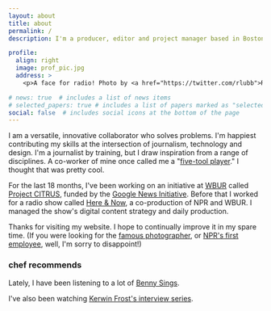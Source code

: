 ```yaml
---
layout: about
title: about
permalink: /
description: I'm a producer, editor and project manager based in Boston.

profile:
  align: right
  image: prof_pic.jpg
  address: >
    <p>A face for radio! Photo by <a href="https://twitter.com/rlubb">Robin Lubbock</a></p>

# news: true  # includes a list of news items
# selected_papers: true # includes a list of papers marked as "selected={true}"
social: false  # includes social icons at the bottom of the page
---
```


I am a versatile, innovative collaborator who solves problems. I'm happiest contributing my skills at the intersection of journalism, technology and design. I'm a journalist by training, but I draw inspiration from a range of disciplines. A co-worker of mine once called me a "<a href="https://en.wiktionary.org/wiki/five-tool_player#English">five-tool player</a>." I thought that was pretty cool.

For the last 18 months, I've been working on an initiative at <a href="https://wbur.org">WBUR</a> called <a href="https://wbur.org/citrus">Project CITRUS</a>, funded by the <a href="https://newsinitiative.withgoogle.com/">Google News Initiative</a>. Before that I worked for a radio show called <a href="https://wbur.org/hereandnow">Here & Now</a>, a co-production of NPR and WBUR. I managed the show's digital content strategy and daily production.

Thanks for visiting my website. I hope to continually improve it in my spare time. (If you were looking for the <a href="https://www.jackmitchell.com">famous photographer</a>, or <a href="https://www.cjr.org/business_of_news/the-future-of-publicly-funded-media.php">NPR's first employee</a>, well, I'm sorry to disappoint!)

<h3>chef recommends</h3>
<i class="fas fa-music"></i>  Lately, I have been listening to a lot of <a href="https://open.spotify.com/playlist/37i9dQZF1DZ06evO2uNcQt?si=BLNe0MvdTjKlkGThdbklaQ">Benny Sings</a>.

<i class="fab fa-youtube"></i>  I've also been watching <a href="https://www.youtube.com/watch?v=RV8iAxQJE0s">Kerwin Frost's interview series</a>.